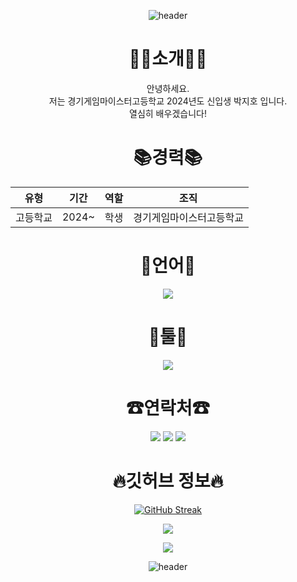 <div align="center">

![header](https://capsule-render.vercel.app/api?type=waving&height=250&color=%20666161&text=Welcome&section=header&fontSize=60&fontColor=918c8c&rotate=0&desc=My%20Github%20Profile&descAlign=62&descAlignY=55&descSize=30&fontAlignY=40)
# 👨‍🎓소개👨‍🎓
안녕하세요.<br>저는 경기게임마이스터고등학교 2024년도 신입생 박지호 입니다.<br>열심히 배우겠습니다!

# 📚경력📚
| 유형 | 기간 | 역할 | 조직 |
|:---:|:---:|:---:|:---:|
| 고등학교 | 2024~| 학생 | 경기게임마이스터고등학교
# 📖언어📖
<img src="https://img.shields.io/badge/C%23-239120?style=for-the-badge&logo=CSharp&logoColor=white">

# 🔧툴🔧
<img src="https://img.shields.io/badge/Visual%20Studio%20Code-007ACC?style=for-the-badge&logo=VisualStudioCode&logoColor=black%22%3E">

# ☎연락처☎
<img src="https://img.shields.io/badge/jiho0995-5865F2?style=for-the-badge&logo=Discord&logoColor=white"/></a>
<a href="https://www.facebook.com/profile.php?id=100078770102676" target="_blank"><img src="https://img.shields.io/badge/FaceBook-1877F2?style=for-the-badge&logo=Facebook&logoColor=white"/></a>
<a href="https://www.instagram.com/jih0_08" target="_blank"><img src="https://img.shields.io/badge/Instagram-E4405F?style=for-the-badge&logo=Instagram&logoColor=white"/></a>

# 🔥깃허브 정보🔥
[![GitHub Streak](https://streak-stats.demolab.com?user=jiho08&theme=dark&locale=ko&card_width=500)](https://git.io/streak-stats)

![](https://github-readme-stats.vercel.app/api?username=jiho08&show_icons=true&theme=tokyonight)

<a href="https://opgc.me/#/users/jiho08" target="_blank"><img src="https://api.opgc.me/githubs/users/jiho08/tag/?theme=dracula" /></a>

![header](https://capsule-render.vercel.app/api?type=waving&height=250&color=%20666161&section=footer&fontSize=60&fontColor=918c8c&rotate=0&descAlign=60&descAlignY=55&descSize=30&fontAlignY=40)

